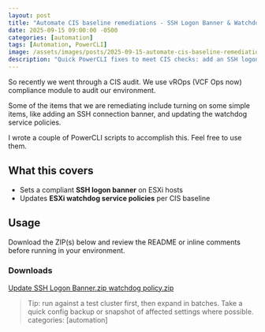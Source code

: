 ```yaml
---
layout: post
title: "Automate CIS baseline remediations - SSH Logon Banner & Watchdog Service policy"
date: 2025-09-15 09:00:00 -0500
categories: [automation]
tags: [Automation, PowerCLI]
image: /assets/images/posts/2025-09-15-automate-cis-baseline-remediations---ssh-logon-banner-and-watchdog-service-policy/cover.png
description: "Quick PowerCLI fixes to meet CIS checks: add an SSH logon banner and update ESXi watchdog service policies across your fleet."
---
```


So recently we went through a CIS audit. We use vROps (VCF Ops now) compliance module to audit our environment.

Some of the items that we are remediating include turning on some simple items, like adding an SSH connection banner, and updating the watchdog service policies.

I wrote a couple of PowerCLI scripts to accomplish this. Feel free to use them.

## What this covers

- Sets a compliant **SSH logon banner** on ESXi hosts
- Updates **ESXi watchdog service policies** per CIS baseline

## Usage

Download the ZIP(s) below and review the README or inline comments before running in your environment.

<div class="original-link-box">
  <h3><i class="fa fa-download"></i> Downloads</h3>
  <a class="original-link-button" href="{{ '/assets/downloads/Update%20SSH%20Logon%20Banner.zip' | relative_url }}" download>
    Update SSH Logon Banner.zip
  </a>
  <a class="original-link-button" href="{{ '/assets/downloads/watchdog%20policy.zip' | relative_url }}" download>
    watchdog policy.zip
  </a>
</div>

> Tip: run against a test cluster first, then expand in batches. Take a quick config backup or snapshot of affected settings where possible.
categories: [automation]
